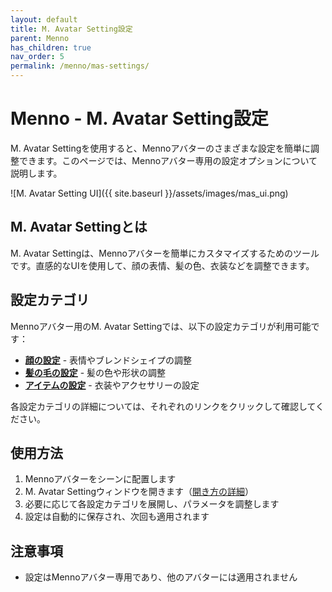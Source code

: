 ```yaml
---
layout: default
title: M. Avatar Setting設定
parent: Menno
has_children: true
nav_order: 5
permalink: /menno/mas-settings/
---
```


# Menno - M. Avatar Setting設定

M. Avatar Settingを使用すると、Mennoアバターのさまざまな設定を簡単に調整できます。このページでは、Mennoアバター専用の設定オプションについて説明します。

![M. Avatar Setting UI]({{ site.baseurl }}/assets/images/mas_ui.png)

## M. Avatar Settingとは

M. Avatar Settingは、Mennoアバターを簡単にカスタマイズするためのツールです。直感的なUIを使用して、顔の表情、髪の色、衣装などを調整できます。

## 設定カテゴリ

Mennoアバター用のM. Avatar Settingでは、以下の設定カテゴリが利用可能です：

* [**顔の設定**](../menno/mas-settings/face/) - 表情やブレンドシェイプの調整
* [**髪の毛の設定**](../menno/mas-settings/hair/) - 髪の色や形状の調整
* [**アイテムの設定**](../menno/mas-settings/items/) - 衣装やアクセサリーの設定

各設定カテゴリの詳細については、それぞれのリンクをクリックして確認してください。

## 使用方法

1. Mennoアバターをシーンに配置します
2. M. Avatar Settingウィンドウを開きます（[開き方の詳細](../avatar-setting/#m-avatar-settingの起動方法)）
3. 必要に応じて各設定カテゴリを展開し、パラメータを調整します
4. 設定は自動的に保存され、次回も適用されます

## 注意事項

* 設定はMennoアバター専用であり、他のアバターには適用されません
